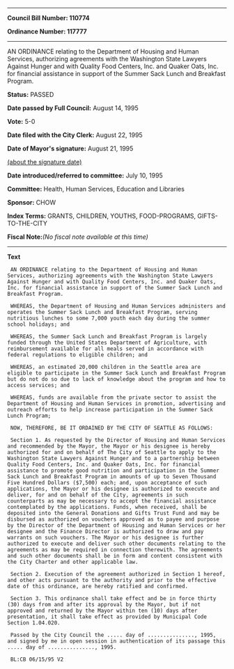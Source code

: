 

********

**Council Bill Number: 110774**
   
**Ordinance Number: 117777**
********

 AN ORDINANCE relating to the Department of Housing and Human Services, authorizing agreements with the Washington State Lawyers Against Hunger and with Quality Food Centers, Inc. and Quaker Oats, Inc. for financial assistance in support of the Summer Sack Lunch and Breakfast Program.

**Status:** PASSED
   
**Date passed by Full Council:** August 14, 1995
   
**Vote:** 5-0
   
**Date filed with the City Clerk:** August 22, 1995
   
**Date of Mayor's signature:** August 21, 1995
   
[(about the signature date)](/~public/approvaldate.htm)
   
   
   
**Date introduced/referred to committee:** July 10, 1995
   
**Committee:** Health, Human Services, Education and Libraries
   
**Sponsor:** CHOW
   
   
**Index Terms:** GRANTS, CHILDREN, YOUTHS, FOOD-PROGRAMS, GIFTS-TO-THE-CITY

**Fiscal Note:**_(No fiscal note available at this time)_

********

**Text**
   
```
 AN ORDINANCE relating to the Department of Housing and Human Services, authorizing agreements with the Washington State Lawyers Against Hunger and with Quality Food Centers, Inc. and Quaker Oats, Inc. for financial assistance in support of the Summer Sack Lunch and Breakfast Program.

 WHEREAS, the Department of Housing and Human Services administers and operates the Summer Sack Lunch and Breakfast Program, serving nutritious lunches to some 7,000 youth each day during the summer school holidays; and

 WHEREAS, the Summer Sack Lunch and Breakfast Program is largely funded through the United States Department of Agriculture, with reimbursement available for all meals served in accordance with federal regulations to eligible children; and

 WHEREAS, an estimated 20,000 children in the Seattle area are eligible to participate in the Summer Sack Lunch and Breakfast Program but do not do so due to lack of knowledge about the program and how to access services; and

 WHEREAS, funds are available from the private sector to assist the Department of Housing and Human Services in promotion, advertising and outreach efforts to help increase participation in the Summer Sack Lunch Program;

 NOW, THEREFORE, BE IT ORDAINED BY THE CITY OF SEATTLE AS FOLLOWS:

 Section 1. As requested by the Director of Housing and Human Services and recommended by the Mayor, the Mayor or his designee is hereby authorized for and on behalf of The City of Seattle to apply to the Washington State Lawyers Against Hunger and to a partnership between Quality Food Centers, Inc. and Quaker Oats, Inc. for financial assistance to promote good nutrition and participation in the Summer Sack Lunch and Breakfast Program in amounts of up to Seven Thousand Five Hundred Dollars ($7,500) each; and, upon acceptance of such applications, the Mayor or his designee is authorized to execute and deliver, for and on behalf of the City, agreements in such counterparts as may be necessary to accept the financial assistance contemplated by the applications. Funds, when received, shall be deposited into the General Donations and Gifts Trust Fund and may be disbursed as authorized on vouchers approved as to payee and purpose by the Director of the Department of Housing and Human Services or her designee and the Finance Director is authorized to draw and pay warrants on such vouchers. The Mayor or his designee is further authorized to execute and deliver such other documents relating to the agreements as may be required in connection therewith. The agreements and such other documents shall be in form and content consistent with the City Charter and other applicable law.

 Section 2. Execution of the agreement authorized in Section 1 hereof, and other acts pursuant to the authority and prior to the effective date of this ordinance, are hereby ratified and confirmed.

 Section 3. This ordinance shall take effect and be in force thirty (30) days from and after its approval by the Mayor, but if not approved and returned by the Mayor within ten (10) days after presentation, it shall take effect as provided by Municipal Code Section 1.04.020.

 Passed by the City Council the ..... day of ..............., 1995, and signed by me in open session in authentication of its passage this ..... day of ..............., 1995.

 BL:CB 06/15/95 V2

```
